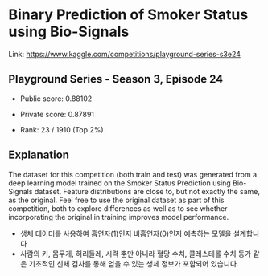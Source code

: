 # Binary Prediction of Smoker Status using Bio-Signals

Link: https://www.kaggle.com/competitions/playground-series-s3e24

## Playground Series - Season 3, Episode 24

- Public score: 0.88102

- Private score: 0.87891

- Rank: 23 / 1910 (Top 2%) 

## Explanation

The dataset for this competition (both train and test) was generated from a deep learning model trained on the Smoker Status Prediction using Bio-Signals dataset. Feature distributions are close to, but not exactly the same, as the original. Feel free to use the original dataset as part of this competition, both to explore differences as well as to see whether incorporating the original in training improves model performance.

- 생체 데이터를 사용하여 흡연자(1)인지 비흡연자(0)인지 예측하는 모델을 설계합니다
- 사람의 키, 몸무게, 허리둘레, 시력 뿐만 아니라 혈당 수치, 콜레스테롤 수치 등가 같은 기초적인 신체 검사를 통해 얻을 수 있는 생체 정보가 포함되어 있습니다. 
